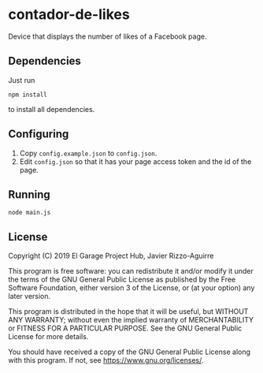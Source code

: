 # contador-de-likes

Device that displays the number of likes of a Facebook page.

## Dependencies

Just run

```
npm install
```

to install all dependencies.

## Configuring

1. Copy `config.example.json` to `config.json`.
2. Edit `config.json` so that it has your page access token and the id of the
page.

## Running

```
node main.js
```

## License

Copyright (C) 2019  El Garage Project Hub, Javier Rizzo-Aguirre

This program is free software: you can redistribute it and/or modify
it under the terms of the GNU General Public License as published by
the Free Software Foundation, either version 3 of the License, or
(at your option) any later version.

This program is distributed in the hope that it will be useful,
but WITHOUT ANY WARRANTY; without even the implied warranty of
MERCHANTABILITY or FITNESS FOR A PARTICULAR PURPOSE.  See the
GNU General Public License for more details.

You should have received a copy of the GNU General Public License
along with this program.  If not, see <https://www.gnu.org/licenses/>.
